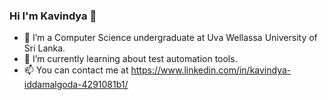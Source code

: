 ### Hi I'm Kavindya 👋


- 🔭 I’m a Computer Science undergraduate at Uva Wellassa University of Sri Lanka.
- 🌱 I’m currently learning about test automation tools.
- 📫 You can contact me at  https://www.linkedin.com/in/kavindya-iddamalgoda-4291081b1/

